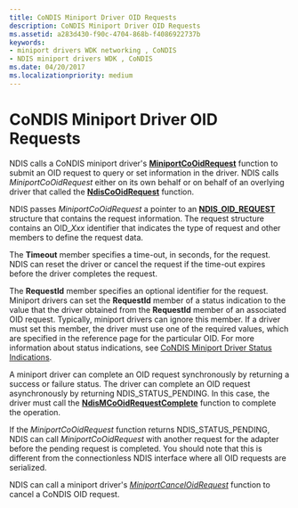 ```yaml
---
title: CoNDIS Miniport Driver OID Requests
description: CoNDIS Miniport Driver OID Requests
ms.assetid: a283d430-f90c-4704-868b-f4086922737b
keywords:
- miniport drivers WDK networking , CoNDIS
- NDIS miniport drivers WDK , CoNDIS
ms.date: 04/20/2017
ms.localizationpriority: medium
---
```


# CoNDIS Miniport Driver OID Requests





NDIS calls a CoNDIS miniport driver's [**MiniportCoOidRequest**](https://docs.microsoft.com/windows-hardware/drivers/ddi/content/ndis/nc-ndis-miniport_co_oid_request) function to submit an OID request to query or set information in the driver. NDIS calls *MiniportCoOidRequest* either on its own behalf or on behalf of an overlying driver that called the [**NdisCoOidRequest**](https://docs.microsoft.com/windows-hardware/drivers/ddi/content/ndis/nf-ndis-ndiscooidrequest) function.

NDIS passes *MiniportCoOidRequest* a pointer to an [**NDIS\_OID\_REQUEST**](https://docs.microsoft.com/windows-hardware/drivers/ddi/content/ndis/ns-ndis-_ndis_oid_request) structure that contains the request information. The request structure contains an OID\_*Xxx* identifier that indicates the type of request and other members to define the request data.

The **Timeout** member specifies a time-out, in seconds, for the request. NDIS can reset the driver or cancel the request if the time-out expires before the driver completes the request.

The **RequestId** member specifies an optional identifier for the request. Miniport drivers can set the **RequestId** member of a status indication to the value that the driver obtained from the **RequestId** member of an associated OID request. Typically, miniport drivers can ignore this member. If a driver must set this member, the driver must use one of the required values, which are specified in the reference page for the particular OID. For more information about status indications, see [CoNDIS Miniport Driver Status Indications](condis-miniport-driver-status-indications.md).

A miniport driver can complete an OID request synchronously by returning a success or failure status. The driver can complete an OID request asynchronously by returning NDIS\_STATUS\_PENDING. In this case, the driver must call the [**NdisMCoOidRequestComplete**](https://docs.microsoft.com/windows-hardware/drivers/ddi/content/ndis/nf-ndis-ndismcooidrequestcomplete) function to complete the operation.

If the *MiniportCoOidRequest* function returns NDIS\_STATUS\_PENDING, NDIS can call *MiniportCoOidRequest* with another request for the adapter before the pending request is completed. You should note that this is different from the connectionless NDIS interface where all OID requests are serialized.

NDIS can call a miniport driver's [*MiniportCancelOidRequest*](https://docs.microsoft.com/windows-hardware/drivers/ddi/content/ndis/nc-ndis-miniport_cancel_oid_request) function to cancel a CoNDIS OID request.

 

 






